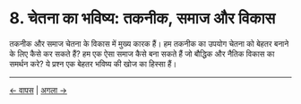 # 8. चेतना का भविष्य: तकनीक, समाज और विकास

तकनीक और समाज चेतना के विकास में मुख्य कारक हैं। हम तकनीक का उपयोग चेतना को बेहतर बनाने के लिए कैसे कर सकते हैं? हम एक ऐसा समाज कैसे बना सकते हैं जो बौद्धिक और नैतिक विकास का समर्थन करे? ये प्रश्न एक बेहतर भविष्य की खोज का हिस्सा हैं।

---
<div class="navigation-links">
<a href="07_परिप्रेक्ष्य_और_नैतिक_प्रभाव.md" class="nav-link prev-link">← वापस</a> | <a href="09_खुले_प्रश्न_और_भविष्य_के_अनुसंधान_की_दिशा.md" class="nav-link next-link">अगला →</a>
</div>
